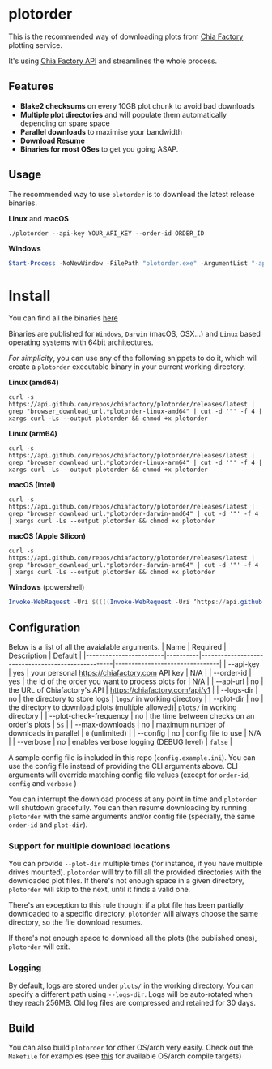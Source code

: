 # plotorder

This is the recommended way of downloading plots from [Chia Factory](https://chiafactory.com) plotting service.

It's using [Chia Factory API](https://chiafactory.com/api/) and streamlines the whole process.

## Features
 - **Blake2 checksums** on every 10GB plot chunk to avoid bad downloads
 - **Multiple plot directories** and will populate them automatically depending on spare space
 - **Parallel downloads** to maximise your bandwidth
 - **Download Resume** 
 - **Binaries for most OSes** to get you going ASAP.


## Usage

The recommended way to use `plotorder` is to download the latest release binaries. 

**Linux** and **macOS**
```shell
./plotorder --api-key YOUR_API_KEY --order-id ORDER_ID
```

**Windows**
```powershell
Start-Process -NoNewWindow -FilePath "plotorder.exe" -ArgumentList "-api-key:YOUR_API_KEY","-order-id:ORDER_ID"
```

# Install 

You can find all the binaries [here](https://github.com/chiafactory/plotorder/releases/)

Binaries are published for `Windows`, `Darwin` (macOS, OSX...) and `Linux` based operating systems with 64bit architectures. 

*For simplicity*, you can use any of the following snippets to do it, which will create a `plotorder` executable binary in your current working directory.

**Linux (amd64)**
```shell
curl -s https://api.github.com/repos/chiafactory/plotorder/releases/latest | grep "browser_download_url.*plotorder-linux-amd64" | cut -d '"' -f 4 | xargs curl -Ls --output plotorder && chmod +x plotorder
```
**Linux (arm64)**
```shell
curl -s https://api.github.com/repos/chiafactory/plotorder/releases/latest | grep "browser_download_url.*plotorder-linux-arm64" | cut -d '"' -f 4 | xargs curl -Ls --output plotorder && chmod +x plotorder
```

**macOS (Intel)**
```shell
curl -s https://api.github.com/repos/chiafactory/plotorder/releases/latest | grep "browser_download_url.*plotorder-darwin-amd64" | cut -d '"' -f 4 | xargs curl -Ls --output plotorder && chmod +x plotorder
```
**macOS (Apple Silicon)**
```shell
curl -s https://api.github.com/repos/chiafactory/plotorder/releases/latest | grep "browser_download_url.*plotorder-darwin-arm64" | cut -d '"' -f 4 | xargs curl -Ls --output plotorder && chmod +x plotorder
```

**Windows** (powershell)
```powershell
Invoke-WebRequest -Uri $((((Invoke-WebRequest -Uri ‘https://api.github.com/repos/chiafactory/plotorder/releases/latest').Content | ConvertFrom-Json).assets.browser_download_url | select-string -Pattern 'pandoc-2.14.0.1-1-amd64.deb’).Line) -OutFile plotorder.exe
```


## Configuration

Below is a list of all the avaialable arguments.
| Name                   | Required | Description                                       | Default                        |
|------------------------|----------|---------------------------------------------------|--------------------------------|
| --api-key              | yes      | your personal https://chiafactory.com API key     | N/A                            |
| --order-id             | yes      | the id of the order you want to process plots for | N/A                            |
| --api-url              | no       | the URL of Chiafactory's API                      | https://chiafactory.com/api/v1 |
| --logs-dir             | no       | the directory to store logs                       | `logs/` in working directory   |
| --plot-dir             | no       | the directory to download plots (multiple allowed)| `plots/` in working directory  |
| --plot-check-frequency | no       | the time between checks on an order's plots       | `5s`                           |
| --max-downloads        | no       | maximum number of downloads in parallel           | `0` (unlimited)                |
| --config               | no       | config file to use                                | N/A                            |
| --verbose              | no       | enables verbose logging (DEBUG level)             | `false`                        |

A sample config file is included in this repo (`config.example.ini`). You can use the config file instead of providing the CLI arguments above. CLI arguments will override matching config file values (except for `order-id`, `config` and `verbose` )

You can interrupt the download process at any point in time and `plotorder` will shutdown gracefully. You can then resume downloading by running `plotorder` with the same arguments and/or config file (specially, the same `order-id` and `plot-dir`).

### Support for multiple download locations
You can provide `--plot-dir` multiple times (for instance, if you have multiple drives mounted). `plotorder` will try to fill all the provided directories with the downloaded plot files. If there's not enough space in a given directory, `plotorder` will skip to the next, until it finds a valid one.

There's an exception to this rule though: if a plot file has been partially downloaded to a specific directory, `plotorder` will always choose the same directory, so the file download resumes.

If there's not enough space to download all the plots (the published ones), `plotorder` will exit.

### Logging
By default, logs are stored under `plots/` in the working directory. You can specify a different path using `--logs-dir`. Logs will be auto-rotated when they reach 256MB. Old log files are compressed and retained for 30 days.

## Build

You can also build `plotorder` for other OS/arch very easily. Check out the `Makefile` for examples (see [this](https://golang.org/doc/install/source#environment) for available OS/arch compile targets)
